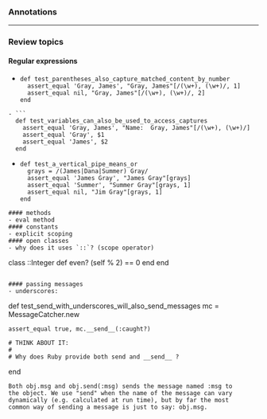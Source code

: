 ### Annotations
---
### Review topics
#### Regular expressions
- ```
  def test_parentheses_also_capture_matched_content_by_number
    assert_equal 'Gray, James', "Gray, James"[/(\w+), (\w+)/, 1]
    assert_equal nil, "Gray, James"[/(\w+), (\w+)/, 2]
  end
```
- ```
  def test_variables_can_also_be_used_to_access_captures
    assert_equal 'Gray, James', "Name:  Gray, James"[/(\w+), (\w+)/]
    assert_equal 'Gray', $1
    assert_equal 'James', $2
  end
```
- ```
  def test_a_vertical_pipe_means_or
    grays = /(James|Dana|Summer) Gray/
    assert_equal 'James Gray', "James Gray"[grays]
    assert_equal 'Summer', "Summer Gray"[grays, 1]
    assert_equal nil, "Jim Gray"[grays, 1]
  end
```
#### methods
- eval method
#### constants
- explicit scoping
#### open classes
- why does it uses `::`? (scope operator)
```
  class ::Integer
    def even?
      (self % 2) == 0
    end
  end
```

#### passing messages
- underscores: 
```
  def test_send_with_underscores_will_also_send_messages
    mc = MessageCatcher.new

    assert_equal true, mc.__send__(:caught?)

    # THINK ABOUT IT:
    #
    # Why does Ruby provide both send and __send__ ?
  end

```
Both obj.msg and obj.send(:msg) sends the message named :msg to
the object. We use "send" when the name of the message can vary
dynamically (e.g. calculated at run time), but by far the most
common way of sending a message is just to say: obj.msg.

